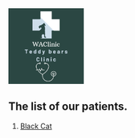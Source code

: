<img src="/image.md/WAClinic.png" width="150">

## The list of our patients.

1. [Black Cat](/BlackCat.md)

